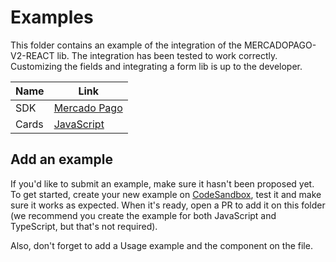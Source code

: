 # Examples

This folder contains an example of the integration of the MERCADOPAGO-V2-REACT lib. The integration has been tested to work correctly. Customizing the fields and integrating a form lib is up to the
developer.

| Name  | Link                                                                                                     |
| ----- | -------------------------------------------------------------------------------------------------------- |
| SDK   | [Mercado Pago](https://www.mercadopago.com.br/developers/pt)                                             |
| Cards | [JavaScript](https://www.mercadopago.com.br/developers/pt/docs/checkout-api/integration-test/test-cards) |

## Add an example

If you'd like to submit an example, make sure it hasn't been proposed yet. To get started, create your new example on [CodeSandbox](https://codesandbox.io/), test it and make sure it works as
expected. When it's ready, open a PR to add it on this folder (we recommend you create the example for both JavaScript and TypeScript, but that's not required).

Also, don't forget to add a Usage example and the component on the file.
